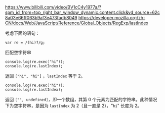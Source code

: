 https://www.bilibili.com/video/BV1cC4y1977a/?spm_id_from=top_right_bar_window_dynamic.content.click&vd_source=62c8a03e66ff063b9af3e473fadb8049
https://developer.mozilla.org/zh-CN/docs/Web/JavaScript/Reference/Global_Objects/RegExp/lastIndex

考虑下面的语句： 

```
var re = /(hi)?/g;
```

匹配空字符串 

```
console.log(re.exec("hi"));
console.log(re.lastIndex);
```

返回 `["hi", "hi"]` ，`lastIndex` 等于 2。 

```
console.log(re.exec("hi"));
console.log(re.lastIndex);
```

返回 `["", undefined]`，即一个数组，其第 0 个元素为匹配的字符串。此种情况下为空字符串，是因为 `lastIndex` 为 2（且一直是 2），"`hi`" 长度为 2。